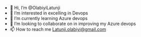 - 👋 Hi, I’m @OlabiyiLatunji
- 👀 I’m interested in excelling in Devops
- 🌱 I’m currently learning Azure devops
- 💞️ I’m looking to collaborate on in improving my Azure devops
- 📫 How to reach me Latunji.olabiyi@gmail.com
<!---
OlabiyiLatunji/OlabiyiLatunji is a ✨ special ✨ repository because its `README.md` (this file) appears on your GitHub profile.
You can click the Preview link to take a look at your changes.
--->
